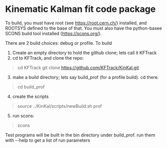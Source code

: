 # Kinematic Kalman fit code package

To build, you must have root (see https://root.cern.ch/) installed, and ROOTSYS defined to the base of that.
You must also have the python-basee SCONS build tool installed (https://scons.org/).

There are 2 build choices: debug or profile.  To build 

1. Create an empty directory to hold the github clone; lets call it KFTrack
2. cd to KFTrack, and clone the repo:
> cd KFTrack
> git clone https://github.com/KFTrack/KinKal.git
3. make a build directory; lets say build_prof (for a profile build).  cd there.
> cd build_prof
4. create the scripts
> source ../KinKal/scripts/newBuild.sh prof
5. run scons:
> scons

Test programs will be built in the bin directory under build_prof.  run them with --help to get a list of run parameters
